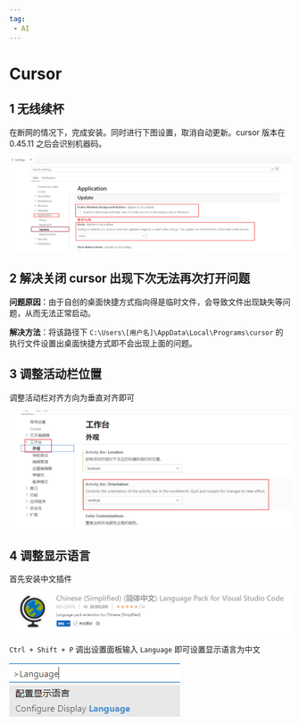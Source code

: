 ```yaml
---
tag:
 - AI
---
```


# Cursor

## 1 无线续杯

在断网的情况下，完成安装。同时进行下图设置，取消自动更新。cursor 版本在 0.45.11 之后会识别机器码。

![1742125225142](images/1742125225142.png)

## 2 解决关闭 cursor 出现下次无法再次打开问题

**问题原因**：由于自创的桌面快捷方式指向得是临时文件，会导致文件出现缺失等问题，从而无法正常启动。

**解决方法**：将该路径下 `C:\Users\[用户名]\AppData\Local\Programs\cursor` 的执行文件设置出桌面快捷方式即不会出现上面的问题。

## 3 调整活动栏位置

调整活动栏对齐方向为垂直对齐即可

![1742127241613](images/1742127241613.png)

## 4 调整显示语言

首先安装中文插件

![1742127075459](images/1742127075459.png)

`Ctrl + Shift + P` 调出设置面板输入 `Language` 即可设置显示语言为中文

![1742127149028](images/1742127149028.png)
